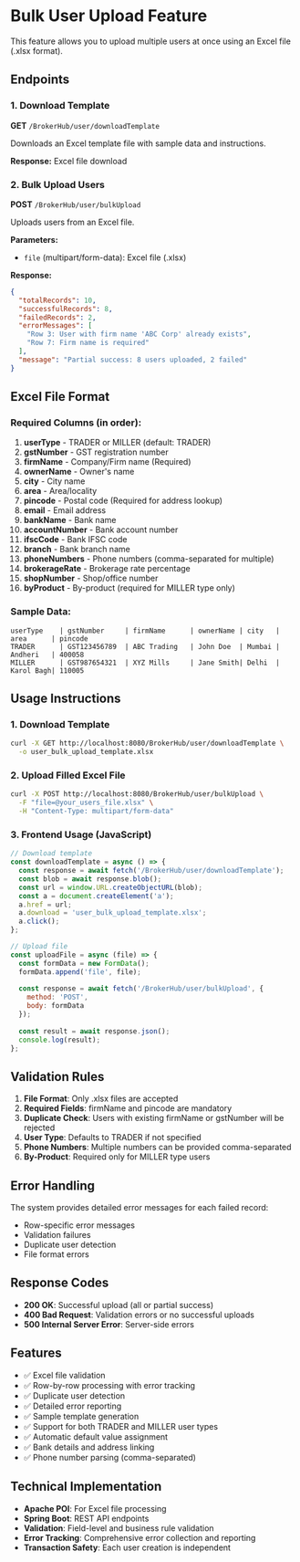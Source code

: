 # Bulk User Upload Feature

This feature allows you to upload multiple users at once using an Excel file (.xlsx format).

## Endpoints

### 1. Download Template
**GET** `/BrokerHub/user/downloadTemplate`

Downloads an Excel template file with sample data and instructions.

**Response:** Excel file download

### 2. Bulk Upload Users
**POST** `/BrokerHub/user/bulkUpload`

Uploads users from an Excel file.

**Parameters:**
- `file` (multipart/form-data): Excel file (.xlsx)

**Response:**
```json
{
  "totalRecords": 10,
  "successfulRecords": 8,
  "failedRecords": 2,
  "errorMessages": [
    "Row 3: User with firm name 'ABC Corp' already exists",
    "Row 7: Firm name is required"
  ],
  "message": "Partial success: 8 users uploaded, 2 failed"
}
```

## Excel File Format

### Required Columns (in order):
1. **userType** - TRADER or MILLER (default: TRADER)
2. **gstNumber** - GST registration number
3. **firmName** - Company/Firm name (Required)
4. **ownerName** - Owner's name
5. **city** - City name
6. **area** - Area/locality
7. **pincode** - Postal code (Required for address lookup)
8. **email** - Email address
9. **bankName** - Bank name
10. **accountNumber** - Bank account number
11. **ifscCode** - Bank IFSC code
12. **branch** - Bank branch name
13. **phoneNumbers** - Phone numbers (comma-separated for multiple)
14. **brokerageRate** - Brokerage rate percentage
15. **shopNumber** - Shop/office number
16. **byProduct** - By-product (required for MILLER type only)

### Sample Data:
```
userType    | gstNumber     | firmName      | ownerName | city   | area      | pincode
TRADER      | GST123456789  | ABC Trading   | John Doe  | Mumbai | Andheri   | 400058
MILLER      | GST987654321  | XYZ Mills     | Jane Smith| Delhi  | Karol Bagh| 110005
```

## Usage Instructions

### 1. Download Template
```bash
curl -X GET http://localhost:8080/BrokerHub/user/downloadTemplate \
  -o user_bulk_upload_template.xlsx
```

### 2. Upload Filled Excel File
```bash
curl -X POST http://localhost:8080/BrokerHub/user/bulkUpload \
  -F "file=@your_users_file.xlsx" \
  -H "Content-Type: multipart/form-data"
```

### 3. Frontend Usage (JavaScript)
```javascript
// Download template
const downloadTemplate = async () => {
  const response = await fetch('/BrokerHub/user/downloadTemplate');
  const blob = await response.blob();
  const url = window.URL.createObjectURL(blob);
  const a = document.createElement('a');
  a.href = url;
  a.download = 'user_bulk_upload_template.xlsx';
  a.click();
};

// Upload file
const uploadFile = async (file) => {
  const formData = new FormData();
  formData.append('file', file);
  
  const response = await fetch('/BrokerHub/user/bulkUpload', {
    method: 'POST',
    body: formData
  });
  
  const result = await response.json();
  console.log(result);
};
```

## Validation Rules

1. **File Format**: Only .xlsx files are accepted
2. **Required Fields**: firmName and pincode are mandatory
3. **Duplicate Check**: Users with existing firmName or gstNumber will be rejected
4. **User Type**: Defaults to TRADER if not specified
5. **Phone Numbers**: Multiple numbers can be provided comma-separated
6. **By-Product**: Required only for MILLER type users

## Error Handling

The system provides detailed error messages for each failed record:
- Row-specific error messages
- Validation failures
- Duplicate user detection
- File format errors

## Response Codes

- **200 OK**: Successful upload (all or partial success)
- **400 Bad Request**: Validation errors or no successful uploads
- **500 Internal Server Error**: Server-side errors

## Features

- ✅ Excel file validation
- ✅ Row-by-row processing with error tracking
- ✅ Duplicate user detection
- ✅ Detailed error reporting
- ✅ Sample template generation
- ✅ Support for both TRADER and MILLER user types
- ✅ Automatic default value assignment
- ✅ Bank details and address linking
- ✅ Phone number parsing (comma-separated)

## Technical Implementation

- **Apache POI**: For Excel file processing
- **Spring Boot**: REST API endpoints
- **Validation**: Field-level and business rule validation
- **Error Tracking**: Comprehensive error collection and reporting
- **Transaction Safety**: Each user creation is independent
